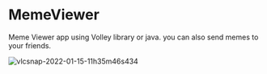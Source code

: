 # MemeViewer
Meme Viewer app using Volley library or java. you can also send memes to your friends.

![vlcsnap-2022-01-15-11h35m46s434](https://user-images.githubusercontent.com/83482460/149611376-e9fbf2d2-0e4e-462e-9d2c-bb1f5e7e378b.png)
